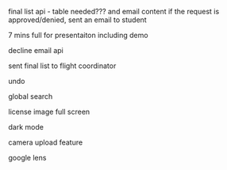 
final list api - table needed??? and email content
if the request is approved/denied, sent an email to student

7 mins full for presentaiton including demo



decline email api

sent final list to flight coordinator

undo



global search

license image full screen

dark mode

camera upload feature

google lens